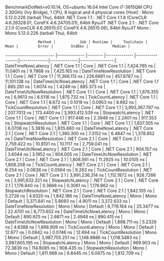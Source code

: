 
BenchmarkDotNet=v0.10.14, OS=ubuntu 16.04
Intel Core i7-3615QM CPU 2.30GHz (Ivy Bridge), 1 CPU, 8 logical and 4 physical cores
  [Host]        : Mono 5.12.0.226 (tarball Thu), 64bit 
  .NET Core 1.1 : .NET Core 1.1.8 (CoreCLR 4.6.26328.01, CoreFX 4.6.24705.01), 64bit RyuJIT
  .NET Core 2.1 : .NET Core 2.1.0 (CoreCLR 4.6.26515.07, CoreFX 4.6.26515.06), 64bit RyuJIT
  Mono          : Mono 5.12.0.226 (tarball Thu), 64bit 


                   Method |           Job | Runtime |     Toolchain |             Mean |         Error |        StdDev |           Median |
------------------------- |-------------- |-------- |-------------- |-----------------:|--------------:|--------------:|-----------------:|
       DateTimeNowLatency | .NET Core 1.1 |    Core | .NET Core 1.1 |     7,424.765 ns |    11.0401 ns |     9.7868 ns |     7,425.165 ns |
    DateTimeNowResolution | .NET Core 1.1 |    Core | .NET Core 1.1 |    11,366.113 ns |   226.6661 ns |   457.8767 ns |    11,101.138 ns |
    DateTimeUtcNowLatency | .NET Core 1.1 |    Core | .NET Core 1.1 |       885.261 ns |     1.6074 ns |     1.4249 ns |       885.373 ns |
 DateTimeUtcNowResolution | .NET Core 1.1 |    Core | .NET Core 1.1 |     1,876.355 ns |     6.9613 ns |     6.5116 ns |     1,875.732 ns |
         TickCountLatency | .NET Core 1.1 |    Core | .NET Core 1.1 |         8.672 ns |     0.1019 ns |     0.0953 ns |         8.662 ns |
      TickCountResolution | .NET Core 1.1 |    Core | .NET Core 1.1 | 3,993,367.797 ns |   207.7013 ns |   173.4400 ns | 3,993,412.539 ns |
         StopwatchLatency | .NET Core 1.1 |    Core | .NET Core 1.1 |       917.446 ns |     2.3948 ns |     2.2401 ns |       917.353 ns |
      StopwatchResolution | .NET Core 1.1 |    Core | .NET Core 1.1 |     1,837.305 ns |     6.0708 ns |     5.3816 ns |     1,835.660 ns |
       DateTimeNowLatency | .NET Core 2.1 |    Core | .NET Core 2.1 |     1,380.300 ns |     7.3152 ns |     6.4847 ns |     1,378.852 ns |
    DateTimeNowResolution | .NET Core 2.1 |    Core | .NET Core 2.1 |     2,759.422 ns |    10.8101 ns |    10.1117 ns |     2,759.041 ns |
    DateTimeUtcNowLatency | .NET Core 2.1 |    Core | .NET Core 2.1 |       904.157 ns |     3.6044 ns |     3.1952 ns |       904.005 ns |
 DateTimeUtcNowResolution | .NET Core 2.1 |    Core | .NET Core 2.1 |     1,808.561 ns |    11.2925 ns |    10.0105 ns |     1,808.208 ns |
         TickCountLatency | .NET Core 2.1 |    Core | .NET Core 2.1 |         9.254 ns |     0.0636 ns |     0.0564 ns |         9.263 ns |
      TickCountResolution | .NET Core 2.1 |    Core | .NET Core 2.1 | 3,991,236.314 ns | 1,112.1872 ns |   928.7266 ns | 3,991,632.321 ns |
         StopwatchLatency | .NET Core 2.1 |    Core | .NET Core 2.1 |     1,176.840 ns |     0.3666 ns |     0.3061 ns |     1,176.862 ns |
      StopwatchResolution | .NET Core 2.1 |    Core | .NET Core 2.1 |     1,842.105 ns |     5.2726 ns |     4.9320 ns |     1,842.186 ns |
       DateTimeNowLatency |          Mono |    Mono |       Default |     3,371.841 ns |     5.8693 ns |     4.9011 ns |     3,372.633 ns |
    DateTimeNowResolution |          Mono |    Mono |       Default |     6,776.164 ns |    25.3477 ns |    22.4701 ns |     6,773.652 ns |
    DateTimeUtcNowLatency |          Mono |    Mono |       Default |       890.925 ns |     2.6671 ns |     2.4948 ns |       890.415 ns |
 DateTimeUtcNowResolution |          Mono |    Mono |       Default |     1,898.711 ns |     5.2329 ns |     4.6388 ns |     1,898.909 ns |
         TickCountLatency |          Mono |    Mono |       Default |        12.677 ns |     0.0842 ns |     0.0746 ns |        12.694 ns |
      TickCountResolution |          Mono |    Mono |       Default | 3,987,755.251 ns | 1,148.9886 ns | 1,018.5483 ns | 3,987,605.195 ns |
         StopwatchLatency |          Mono |    Mono |       Default |       969.903 ns |    72.3839 ns |   114.8085 ns |       908.435 ns |
      StopwatchResolution |          Mono |    Mono |       Default |     1,811.968 ns |     6.8445 ns |     6.0675 ns |     1,812.709 ns |
